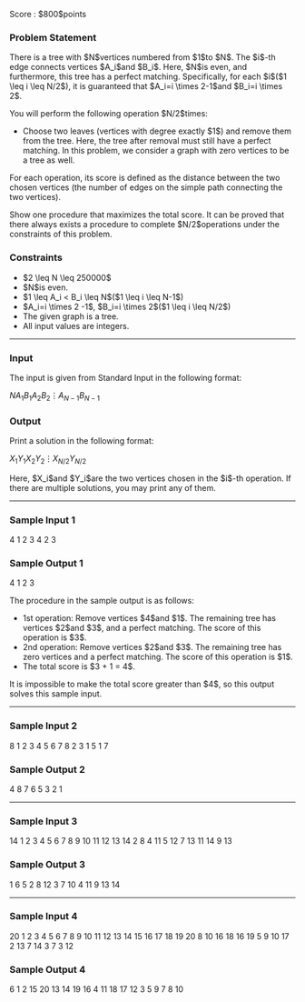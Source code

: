 
<div>

<span>

<span>

<p>
Score : $800$points
</p>

<div>

<section>

### **Problem Statement**

<p>
There is a tree with $N$vertices numbered from $1$to $N$.
The $i$-th edge connects vertices $A_i$and $B_i$.
Here, $N$is even, and furthermore, this tree has a perfect matching.
Specifically, for each $i$($1 \leq i \leq N/2$), it is guaranteed that $A_i=i \times 2-1$and $B_i=i \times 2$.
</p>

<p>
You will perform the following operation $N/2$times:
</p>

<ul>

<li>
Choose two leaves (vertices with degree exactly $1$) and remove them from the tree.
Here, the tree after removal must still have a perfect matching.
In this problem, we consider a graph with zero vertices to be a tree as well.
</li>

</ul>

<p>
For each operation, its score is defined as the distance between the two chosen vertices (the number of edges on the simple path connecting the two vertices).
</p>

<p>
Show one procedure that maximizes the total score.
It can be proved that there always exists a procedure to complete $N/2$operations under the constraints of this problem.
</p>

</section>

</div>

<div>

<section>

### **Constraints**

<ul>

<li>
$2 \leq N \leq 250000$
</li>

<li>
$N$is even.
</li>

<li>
$1 \leq A_i < B_i \leq N$($1 \leq i \leq N-1$)
</li>

<li>
$A_i=i \times 2 -1$, $B_i=i \times 2$($1 \leq i \leq N/2$)
</li>

<li>
The given graph is a tree.
</li>

<li>
All input values are integers.
</li>

</ul>

</section>

</div>

---

<div>

<div>

<section>

### **Input**

<p>
The input is given from Standard Input in the following format:
</p>

<div>

$N$$A_1$$B_1$$A_2$$B_2$$\vdots$$A_{N-1}$$B_{N-1}$
</div>

</section>

</div>

<div>

<section>

### **Output**

<p>
Print a solution in the following format:
</p>

<div>

$X_1$$Y_1$$X_2$$Y_2$$\vdots$$X_{N/2}$$Y_{N/2}$
</div>

<p>
Here, $X_i$and $Y_i$are the two vertices chosen in the $i$-th operation.
If there are multiple solutions, you may print any of them.
</p>

</section>

</div>

</div>

---

<div>

<section>

### **Sample Input 1**

<div>

4
1 2
3 4
2 3

</div>

</section>

</div>

<div>

<section>

### **Sample Output 1**

<div>

4 1
2 3

</div>

<p>
The procedure in the sample output is as follows:
</p>

<ul>

<li>
1st operation: Remove vertices $4$and $1$. The remaining tree has vertices $2$and $3$, and a perfect matching. The score of this operation is $3$.
</li>

<li>
2nd operation: Remove vertices $2$and $3$. The remaining tree has zero vertices and a perfect matching. The score of this operation is $1$.
</li>

<li>
The total score is $3 + 1 = 4$.
</li>

</ul>

<p>
It is impossible to make the total score greater than $4$, so this output solves this sample input.
</p>

</section>

</div>

---

<div>

<section>

### **Sample Input 2**

<div>

8
1 2
3 4
5 6
7 8
2 3
1 5
1 7

</div>

</section>

</div>

<div>

<section>

### **Sample Output 2**

<div>

4 8
7 6
5 3
2 1

</div>

</section>

</div>

---

<div>

<section>

### **Sample Input 3**

<div>

14
1 2
3 4
5 6
7 8
9 10
11 12
13 14
2 8
4 11
5 12
7 13
11 14
9 13

</div>

</section>

</div>

<div>

<section>

### **Sample Output 3**

<div>

1 6
5 2
8 12
3 7
10 4
11 9
13 14

</div>

</section>

</div>

---

<div>

<section>

### **Sample Input 4**

<div>

20
1 2
3 4
5 6
7 8
9 10
11 12
13 14
15 16
17 18
19 20
8 10
16 18
16 19
5 9
10 17
2 13
7 14
3 7
3 12

</div>

</section>

</div>

<div>

<section>

### **Sample Output 4**

<div>

6 1
2 15
20 13
14 19
16 4
11 18
17 12
3 5
9 7
8 10

</div>

</section>

</div>

</span>

</span>

</div>
